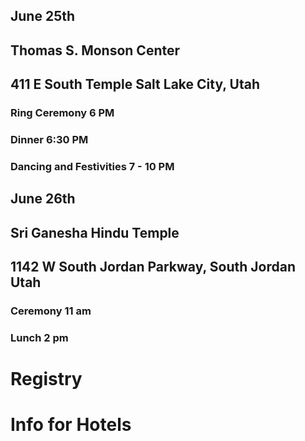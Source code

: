 

## June 25th
## Thomas S. Monson Center
## 411 E South Temple Salt Lake City, Utah
### Ring Ceremony 6 PM
### Dinner 6:30 PM
### Dancing and Festivities 7 - 10 PM








## June 26th
## Sri Ganesha Hindu Temple
## 1142 W South Jordan Parkway, South Jordan Utah
### Ceremony 11 am
### Lunch 2 pm





# Registry





# Info for Hotels
